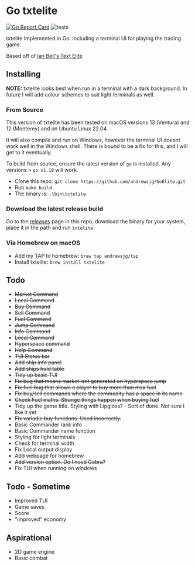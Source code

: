# Go txtelite

[![Go Report Card](https://goreportcard.com/badge/github.com/andrewsjg/GoElite)](https://goreportcard.com/report/github.com/andrewsjg/GoElite)
![tests](https://github.com/andrewsjg/GoElite/workflows/tests/badge.svg)

txtelite Implemented in Go. Including a terminal UI for playing the trading game.

Based off of [Ian Bell's Text Elite](http://www.iancgbell.clara.net/elite/text/)

## Installing

**NOTE:** txtelite looks best when run in a terminal with a dark background. In future I will add colour schemes to suit light terminals as well.

### From Source

This version of txtelite has been tested on macOS versions 13 (Ventura) and 12 (Monterey) and on Ubuntu Linux 22.04.

It will also compile and run on Windows, however the terminal UI doesnt work well in the Windows shell. There is bound to be a fix for this, and I will get to it eventually.

To build from source, ensure the latest version of `go` is installed. Any versions > `go v1.18` will work.

- Clone this repo: `git clone https://github.com/andrewsjg/GoElite.git`
- Run `make build`
- The binary is: `.\bin\txtelite`

### Download the latest release build

Go to the [releases](https://github.com/andrewsjg/GoElite/releases) page in this repo, download the binary for your system, place it in the path and run `txtelite`

### Via Homebrew on macOS

- Add my TAP to homebrew: `brew tap andrewsjg/tap`
- Install txtelite: `brew install txtelite`

## Todo

- ~~Market Command~~
- ~~Local Command~~
- ~~Buy Command~~
- ~~Sell Command~~
- ~~Fuel Command~~
- ~~Jump Command~~
- ~~Info Command~~
- ~~Local Command~~
- ~~Hyperspace command~~
- ~~Help Command~~
- ~~TUI Status bar~~
- ~~Add ship info panel~~
- ~~Add ships hold table~~
- ~~Tidy up basic TUI~~
- ~~Fix bug that means market isnt generated on hyperspace jump~~
- ~~Fix fuel bug that allows a player to buy more than max fuel~~
- ~~Fix buy/sell commands where the commodity has a space in its name~~
- ~~Check Fuel maths. Strange things happen when buying fuel~~
- Tidy up the game title. Styling with Lipgloss? - Sort of done. Not sure I like it yet
- ~~Fix variadic buy functions. Used incorrectly.~~
- Basic Commander rank info
- Basic Commander name function
- Styling for light terminals
- Check for terminal width
- Fix Local output display
- Add webpage for homebrew
- ~~Add version option. Do I need Cobra?~~
- Fix TUI when running on windows

## Todo - Sometime

- Improved TUI
- Game saves
- Score
- "Improved" economy

## Aspirational

- 2D game engine
- Basic combat

